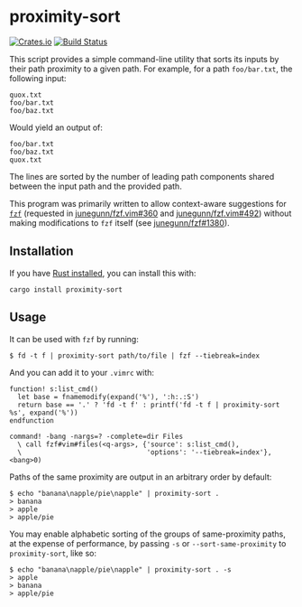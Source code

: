 # proximity-sort

[![Crates.io](https://img.shields.io/crates/v/proximity-sort.svg)](https://crates.io/crates/proximity-sort)
[![Build Status](https://travis-ci.org/jonhoo/proximity-sort.svg?branch=master)](https://travis-ci.org/jonhoo/proximity-sort)

This script provides a simple command-line utility that sorts its inputs
by their path proximity to a given path. For example, for a path
`foo/bar.txt`, the following input:

```
quox.txt
foo/bar.txt
foo/baz.txt
```

Would yield an output of:

```
foo/bar.txt
foo/baz.txt
quox.txt
```

The lines are sorted by the number of leading path components shared
between the input path and the provided path.

This program was primarily written to allow context-aware suggestions
for [`fzf`](https://github.com/junegunn/fzf) (requested in
[junegunn/fzf.vim#360](https://github.com/junegunn/fzf.vim/issues/360)
and
[junegunn/fzf.vim#492](https://github.com/junegunn/fzf.vim/issues/492))
without making modifications to `fzf` itself (see
[junegunn/fzf#1380](https://github.com/junegunn/fzf/pull/1380)).

## Installation

If you have [Rust installed](https://www.rust-lang.org/tools/install), you can
install this with:

```shell
cargo install proximity-sort
```

## Usage

It can be used with `fzf` by running:

```console
$ fd -t f | proximity-sort path/to/file | fzf --tiebreak=index
```

And you can add it to your `.vimrc` with:

```vim
function! s:list_cmd()
  let base = fnamemodify(expand('%'), ':h:.:S')
  return base == '.' ? 'fd -t f' : printf('fd -t f | proximity-sort %s', expand('%'))
endfunction

command! -bang -nargs=? -complete=dir Files
  \ call fzf#vim#files(<q-args>, {'source': s:list_cmd(),
  \                               'options': '--tiebreak=index'}, <bang>0)
```

Paths of the same proximity are output in an arbitrary order by default:

```console
$ echo "banana\napple/pie\napple" | proximity-sort .
> banana
> apple
> apple/pie
```

You may enable alphabetic sorting of the groups of same-proximity paths, at the
expense of performance, by passing `-s` or `--sort-same-proximity` to
`proximity-sort`, like so:

```console
$ echo "banana\napple/pie\napple" | proximity-sort . -s
> apple
> banana
> apple/pie
```
